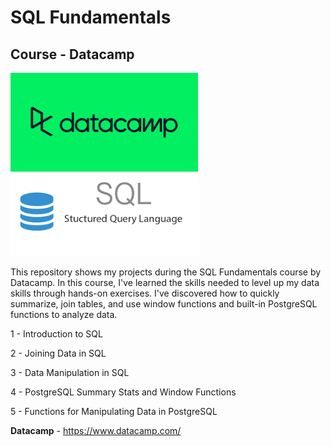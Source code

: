 # SQL Fundamentals
## Course - Datacamp

<img src="https://github.com/raquelcolares/SQL-Fundamentals_Datacamp/blob/main/datacamp%20logo.png" width="300">    <img src="https://github.com/raquelcolares/SQL-Fundamentals_Datacamp/blob/main/sql-image.png" width="300">

This repository shows my projects during the SQL Fundamentals course by Datacamp.
In this course, I've learned the skills needed to level up my data skills through hands-on exercises. I've discovered how to quickly summarize, join tables, and use window functions and built-in PostgreSQL functions to analyze data.

1 - Introduction to SQL

2 - Joining Data in SQL

3 - Data Manipulation in SQL

4 - PostgreSQL Summary Stats and Window Functions

5 - Functions for Manipulating Data in PostgreSQL





**Datacamp** - https://www.datacamp.com/



